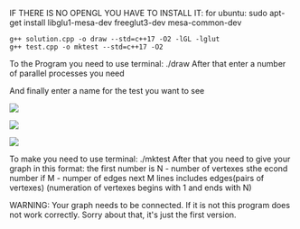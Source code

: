 IF THERE IS NO OPENGL YOU HAVE TO INSTALL IT:
    for ubuntu:
    sudo apt-get install libglu1-mesa-dev freeglut3-dev mesa-common-dev

    g++ solution.cpp -o draw --std=c++17 -O2 -lGL -lglut
    g++ test.cpp -o mktest --std=c++17 -O2

To <RUN> the Program you need to use terminal:
    ./draw
After that enter a number of parallel processes you need

And finally enter a name for the test you want to see

![](demo1.gif)

![](demo2.gif)

![](demo3.gif)
    
To make <NEW TEST> you need to use terminal:
      ./mktest
    After that you need to give your graph in this format:
        the first number is N - number of vertexes
        sthe econd number if M - numper of edges
        next M lines includes edges(pairs of vertexes)
            (numeration of vertexes begins with 1 and ends with N)

WARNING:
    Your graph needs to be connected.
    If it is not this program does not work correctly.
    Sorry about that, it's just the first version.
